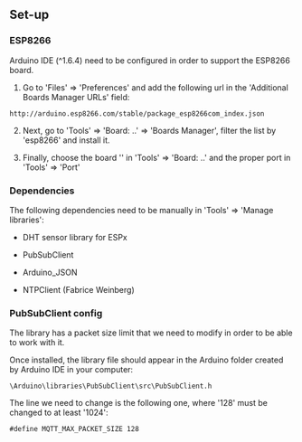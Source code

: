 ## Set-up

### ESP8266

Arduino IDE (^1.6.4) need to be configured in order to support the ESP8266 board.

1. Go to 'Files' => 'Preferences' and add the following url in the 'Additional Boards Manager URLs' field:

```
http://arduino.esp8266.com/stable/package_esp8266com_index.json
```

2. Next, go to 'Tools' => 'Board: ..' => 'Boards Manager', filter the list by 'esp8266' and install it.

3. Finally, choose the board '' in 'Tools' => 'Board: ..' and the proper port in 'Tools' => 'Port'

### Dependencies

The following dependencies need to be manually in 'Tools' => 'Manage libraries':

- DHT sensor library for ESPx

- PubSubClient

- Arduino_JSON

- NTPClient (Fabrice Weinberg)

### PubSubClient config

The library has a packet size limit that we need to modify in order to be able to work with it.

Once installed, the library file should appear in the Arduino folder created by Arduino IDE in your computer:

```
\Arduino\libraries\PubSubClient\src\PubSubClient.h
```

The line we need to change is the following one, where '128' must be changed to at least '1024':

```
#define MQTT_MAX_PACKET_SIZE 128
```
